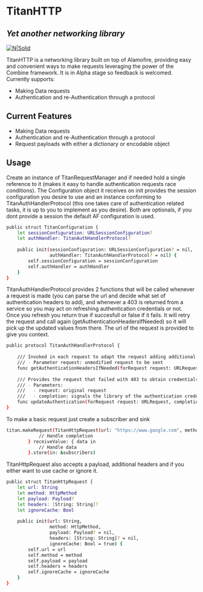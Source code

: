 # TitanHTTP
## _Yet another networking library_

[![N|Solid](https://media.npr.org/assets/img/2017/10/16/titan-41d62a75c7b7376fe8ff872bb1deec3bc24a4a14.jpeg)]()


TitanHTTP is a networking library built on top of Alamofire, providing easy and convenient ways to make requests leveraging the power of the Combine framework. It is in Alpha stage so feedback is welcomed. 
Currently supports:

- Making Data requests
- Authentication and re-Authentication through a protocol

## Current Features

- Making Data requests
- Authentication and re-Authentication through a protocol
- Request payloads with either a dictionary or encodable object

## Usage

Create an instance of TitanRequestManager and if needed hold a single reference to it (makes it easy to handle authentication requests race conditions). The Configuration object it receives on init provides the session configuration you desire to use and an instance conforming to TitanAuthHandlerProtocol (this one takes care of authentication related tasks, it is up to you to implement as you desire). Both are optionals, if you dont provide a session the default AF configuration is used.


```sh
public struct TitanConfiguration {
    let sessionConfiguration: URLSessionConfiguration?
    let authHandler: TitanAuthHandlerProtocol?
    
    public init(sessionConfiguration: URLSessionConfiguration? = nil,
                authHandler: TitanAuthHandlerProtocol? = nil) {
        self.sessionConfiguration = sessionConfiguration
        self.authHandler = authHandler
    }
}
```

TitanAuthHandlerProtocol provides 2 functions that will be called whenever a request is made (you can parse the url and decide what set of authentication headers to add), and whenever a 403 is returned from a service so you may act on refreshing authentication credentials or not. Once you refresh you return true if succesfull or false if it fails. It will retry the request and call again (getAuthenticationHeadersIfNeeded) so it will pick up the updated values from there. The url of the request is provided to give you context.

```sh
public protocol TitanAuthHandlerProtocol {
    
    /// Invoked in each request to adapt the request adding additional headers for authentication
    /// - Parameter request: unmodified request to be sent
    func getAuthenticationHeadersIfNeeded(forRequest request: URLRequest) -> [String: String]?
    
    /// Provides the request that failed with 403 to obtain credentials and have them available for next retry
    /// - Parameters:
    ///   - request: original request
    ///   - completion: signals the library of the authentication credentials update success or failure in order to retry or not
    func updateAuthentication(forRequest request: URLRequest, completion: @escaping (Bool) -> Void)
}
```

To make a basic request just create a subscriber and sink

```sh
titan.makeRequest(TitanHttpRequest(url: "https://www.google.com", method: .get)).sink { completion in
            // Handle completion
        } receiveValue: { data in
            // Handle data
        }.store(in: &subscribers)
```

TitanHttpRequest also accepts a payload, additional headers and if you either want to use cache or ignore it.

```sh
public struct TitanHttpRequest {
    let url: String
    let method: HttpMethod
    let payload: Payload?
    let headers: [String: String]?
    let ignoreCache: Bool
    
    public init(url: String,
                method: HttpMethod,
                payload: Payload? = nil,
                headers: [String: String]? = nil,
                ignoreCache: Bool = true) {
        self.url = url
        self.method = method
        self.payload = payload
        self.headers = headers
        self.ignoreCache = ignoreCache
    }
}
```
